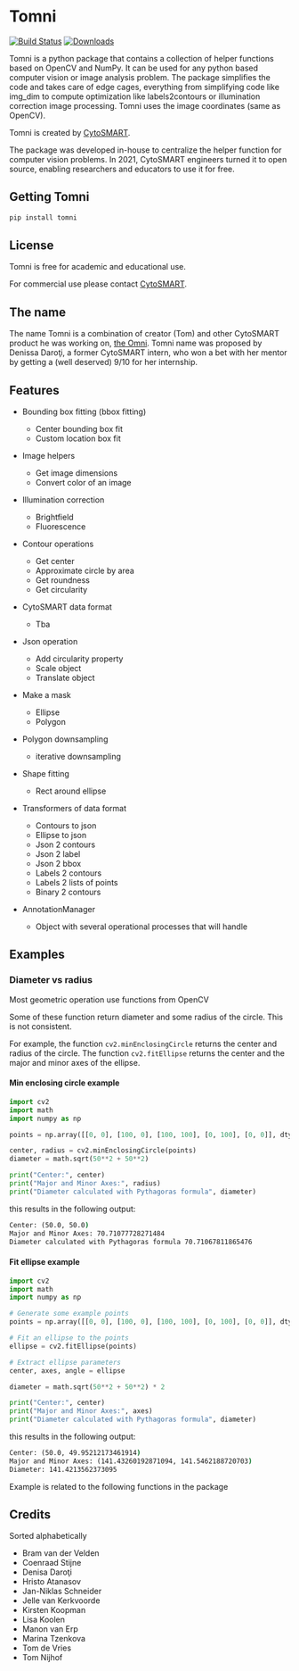# Tomni

[![Build Status](https://cytosmart.visualstudio.com/CytoSmartImageAnalysis/_apis/build/status/cytosmart-bv.tomni?branchName=main)](https://cytosmart.visualstudio.com/CytoSmartImageAnalysis/_build/latest?definitionId=384&branchName=main)
[![Downloads](https://pepy.tech/badge/tomni)](https://pepy.tech/project/tomni)

Tomni is a python package that contains a collection of helper functions based on OpenCV and NumPy. It can be used for any python based computer vision or image analysis problem. The package simplifies the code and takes care of edge cages, everything from simplifying code like img_dim to compute optimization like labels2contours or illumination correction image processing. Tomni uses the image coordinates (same as OpenCV).

Tomni is created by [CytoSMART](https://cytosmart.com).

The package was developed in-house to centralize the helper function for computer vision problems. In 2021, CytoSMART engineers turned it to open source, enabling researchers and educators to use it for free.

## Getting Tomni

```cmd
pip install tomni
```

## License

Tomni is free for academic and educational use.

For commercial use please contact [CytoSMART](https://cytosmart.com/contact).

## The name

The name Tomni is a combination of creator (Tom) and other CytoSMART product he was working on, [the Omni](https://cytosmart.com/products/omni). Tomni name was proposed by Denissa Daroţi, a former CytoSMART intern, who won a bet with her mentor by getting a (well deserved) 9/10 for her internship.

## Features

- Bounding box fitting (bbox fitting)
  - Center bounding box fit
  - Custom location box fit
- Image helpers
  - Get image dimensions
  - Convert color of an image
- Illumination correction
  - Brightfield
  - Fluorescence
- Contour operations
  - Get center
  - Approximate circle by area
  - Get roundness
  - Get circularity
- CytoSMART data format
  - Tba
- Json operation
  - Add circularity property
  - Scale object
  - Translate object
- Make a mask
  - Ellipse
  - Polygon
- Polygon downsampling
  - iterative downsampling
- Shape fitting
  - Rect around ellipse
- Transformers of data format
  - Contours to json
  - Ellipse to json
  - Json 2 contours
  - Json 2 label
  - Json 2 bbox
  - Labels 2 contours
  - Labels 2 lists of points
  - Binary 2 contours


- AnnotationManager
  - Object with several operational processes that will handle 


## Examples

### Diameter vs radius
Most geometric operation use functions from OpenCV

Some of these function return diameter and some radius of the circle. This is not consistent.

For example, the function `cv2.minEnclosingCircle` returns the center and radius of the circle. The function `cv2.fitEllipse` returns the center and the major and minor axes of the ellipse.

#### Min enclosing circle example
```python
import cv2
import math
import numpy as np

points = np.array([[0, 0], [100, 0], [100, 100], [0, 100], [0, 0]], dtype=np.float32)

center, radius = cv2.minEnclosingCircle(points)
diameter = math.sqrt(50**2 + 50**2) 

print("Center:", center)
print("Major and Minor Axes:", radius)
print("Diameter calculated with Pythagoras formula", diameter)

```

this results in the following output:
```cmd
Center: (50.0, 50.0)
Major and Minor Axes: 70.71077728271484
Diameter calculated with Pythagoras formula 70.71067811865476
```
#### Fit ellipse example
```python
import cv2
import math
import numpy as np

# Generate some example points
points = np.array([[0, 0], [100, 0], [100, 100], [0, 100], [0, 0]], dtype=np.float32)

# Fit an ellipse to the points
ellipse = cv2.fitEllipse(points)

# Extract ellipse parameters
center, axes, angle = ellipse

diameter = math.sqrt(50**2 + 50**2) * 2

print("Center:", center)
print("Major and Minor Axes:", axes)
print("Diameter calculated with Pythagoras formula", diameter)
```

this results in the following output:

```cmd
Center: (50.0, 49.95212173461914)
Major and Minor Axes: (141.43260192871094, 141.5462188720703)
Diameter: 141.4213562373095
```
Example is related to the following functions in the package


## Credits

Sorted alphabetically

- Bram van der Velden
- Coenraad Stijne
- Denisa Daroţi
- Hristo Atanasov
- Jan-Niklas Schneider
- Jelle van Kerkvoorde
- Kirsten Koopman
- Lisa Koolen
- Manon van Erp
- Marina Tzenkova
- Tom de Vries
- Tom Nijhof
